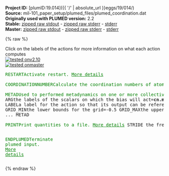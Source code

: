 **Project ID:** [plumID:19.014]({{ '/' | absolute_url }}eggs/19/014/)  
**Source:** mil-101_paper_setup/plumed_files/plumed_coordination.dat  
**Originally used with PLUMED version:** 2.2  
**Stable:** [zipped raw stdout](plumed_coordination.dat.plumed.stdout.txt.zip) - [zipped raw stderr](plumed_coordination.dat.plumed.stderr.txt.zip) - [stderr](plumed_coordination.dat.plumed.stderr)  
**Master:** [zipped raw stdout](plumed_coordination.dat.plumed_master.stdout.txt.zip) - [zipped raw stderr](plumed_coordination.dat.plumed_master.stderr.txt.zip) - [stderr](plumed_coordination.dat.plumed_master.stderr)  

{% raw %}
<div class="plumedpreheader">
<div class="headerInfo" id="value_details_data/mil-101_paper_setup/plumed_files/plumed_coordination.dat"> Click on the labels of the actions for more information on what each action computes </div>
<div class="containerBadge">
<div class="headerBadge"><a href="plumed_coordination.dat.plumed.stderr"><img src="https://img.shields.io/badge/v2.10-passing-green.svg" alt="tested onv2.10" /></a></div>
<div class="headerBadge"><a href="plumed_coordination.dat.plumed_master.stderr"><img src="https://img.shields.io/badge/master-passing-green.svg" alt="tested onmaster" /></a></div>
</div>
</div>
<pre class="plumedlisting">
<span class="plumedtooltip" style="color:green">RESTART<span class="right">Activate restart. <a href="https://www.plumed.org/doc-master/user-doc/html/RESTART" style="color:green">More details</a><i></i></span></span>
<br/><span style="display:none;" id="data/mil-101_paper_setup/plumed_files/plumed_coordination.dat">The RESTART action with label <b></b> calculates something</span><span class="plumedtooltip" style="color:green">COORDINATIONNUMBER<span class="right">Calculate the coordination numbers of atoms so that you can then calculate functions of the distribution of <a href="https://www.plumed.org/doc-master/user-doc/html/COORDINATIONNUMBER" style="color:green">More details</a><i></i></span></span> <span class="plumedtooltip">LABEL<span class="right">a label for the action so that its output can be referenced in the input to other actions<i></i></span></span>=<b name="data/mil-101_paper_setup/plumed_files/plumed_coordination.datcn" onclick='showPath("data/mil-101_paper_setup/plumed_files/plumed_coordination.dat","data/mil-101_paper_setup/plumed_files/plumed_coordination.datcn","data/mil-101_paper_setup/plumed_files/plumed_coordination.datcn","brown")'>cn</b> <span class="plumedtooltip">SPECIESA<span class="right">the list of atoms for which the symmetry function is being calculated<i></i></span></span>=1-3,61-63 <span class="plumedtooltip">SPECIESB<span class="right">the list of atoms that can be in the environments of each of the atoms for which the symmetry function is being calculated<i></i></span></span>=23,24,39,40,55,56,83,84,99,100,115,116 <span class="plumedtooltip">R_0<span class="right">The r_0 parameter of the switching function<i></i></span></span>=0.25 <span class="plumedtooltip">MORE_THAN<span class="right">calculate the number of variables that are more than a certain target value. Options for this keyword are explained in the documentation for <a href="https://www.plumed.org/doc-master/user-doc/html/MORE_THAN">MORE_THAN</a>.<i></i></span></span>={RATIONAL R_0=0.5 NN=2 MM=4 D_0=0}
<br/><span style="display:none;" id="data/mil-101_paper_setup/plumed_files/plumed_coordination.datcn">The COORDINATIONNUMBER action with label <b>cn</b> calculates the following quantities:<table  align="center" frame="void" width="95%" cellpadding="5%"><tr><td width="5%"><b> Quantity </b>  </td><td><b> Description </b> </td></tr><tr><td width="5%">cn.morethan</td><td>the number of colvars that have a value more than a threshold</td></tr><tr><td width="5%">cn.value</td><td>the coordination numbers of the specified atoms</td></tr></table></span><span class="plumedtooltip" style="color:green">METAD<span class="right">Used to performed metadynamics on one or more collective variables. <a href="https://www.plumed.org/doc-master/user-doc/html/METAD" style="color:green">More details</a><i></i></span></span> ...
<span class="plumedtooltip">ARG<span class="right">the labels of the scalars on which the bias will act<i></i></span></span>=<b name="data/mil-101_paper_setup/plumed_files/plumed_coordination.datcn">cn.morethan</b> <span class="plumedtooltip">SIGMA<span class="right">the widths of the Gaussian hills<i></i></span></span>=0.01 <span class="plumedtooltip">HEIGHT<span class="right">the heights of the Gaussian hills<i></i></span></span>=2.5 <span class="plumedtooltip">PACE<span class="right">the frequency for hill addition<i></i></span></span>=500
<span class="plumedtooltip">LABEL<span class="right">a label for the action so that its output can be referenced in the input to other actions<i></i></span></span>=<b name="data/mil-101_paper_setup/plumed_files/plumed_coordination.datmetad" onclick='showPath("data/mil-101_paper_setup/plumed_files/plumed_coordination.dat","data/mil-101_paper_setup/plumed_files/plumed_coordination.datmetad","data/mil-101_paper_setup/plumed_files/plumed_coordination.datmetad","brown")'>metad</b> <span class="plumedtooltip">TEMP<span class="right">the system temperature - this is only needed if you are doing well-tempered metadynamics<i></i></span></span>=298 <span class="plumedtooltip">BIASFACTOR<span class="right">use well tempered metadynamics and use this bias factor<i></i></span></span>=50 <span class="plumedtooltip">FILE<span class="right"> a file in which the list of added hills is stored<i></i></span></span>=hills
<span class="plumedtooltip">GRID_MIN<span class="right">the lower bounds for the grid<i></i></span></span>=-0.5 <span class="plumedtooltip">GRID_MAX<span class="right">the upper bounds for the grid<i></i></span></span>=6 <span class="plumedtooltip">GRID_SPACING<span class="right">the approximate grid spacing (to be used as an alternative or together with GRID_BIN)<i></i></span></span>=0.002 <span class="plumedtooltip">GRID_SPARSE<span class="right"> use a sparse grid to store hills<i></i></span></span>
... METAD
<br/><span style="display:none;" id="data/mil-101_paper_setup/plumed_files/plumed_coordination.datmetad">The METAD action with label <b>metad</b> calculates the following quantities:<table  align="center" frame="void" width="95%" cellpadding="5%"><tr><td width="5%"><b> Quantity </b>  </td><td><b> Description </b> </td></tr><tr><td width="5%">metad.bias</td><td>the instantaneous value of the bias potential</td></tr></table></span><span class="plumedtooltip" style="color:green">PRINT<span class="right">Print quantities to a file. <a href="https://www.plumed.org/doc-master/user-doc/html/PRINT" style="color:green">More details</a><i></i></span></span> <span class="plumedtooltip">STRIDE<span class="right"> the frequency with which the quantities of interest should be output<i></i></span></span>=100 <span class="plumedtooltip">ARG<span class="right">the labels of the values that you would like to print to the file<i></i></span></span>=<b name="data/mil-101_paper_setup/plumed_files/plumed_coordination.datcn">cn.morethan</b>,<b name="data/mil-101_paper_setup/plumed_files/plumed_coordination.datmetad">metad.bias</b> <span class="plumedtooltip">FILE<span class="right">the name of the file on which to output these quantities<i></i></span></span>=colvar

<span class="plumedtooltip" style="color:green">ENDPLUMED<span class="right">Terminate plumed input. <a href="https://www.plumed.org/doc-master/user-doc/html/ENDPLUMED" style="color:green">More details</a><i></i></span></span><span style="color:blue" class="comment">
</span></pre>
{% endraw %}
